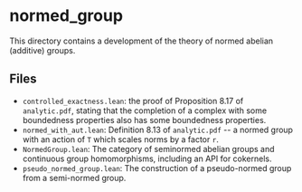 # normed_group

This directory contains a development of the theory of normed abelian (additive) groups.

## Files

- `controlled_exactness.lean`: the proof of Proposition 8.17 of `analytic.pdf`,
  stating that the completion of a complex with some boundedness properties
  also has some boundedness properties.
- `normed_with_aut.lean`: Definition 8.13 of `analytic.pdf` -- a normed
  group with an action of `T` which scales norms by a factor `r`.
- `NormedGroup.lean`: The category of seminormed abelian groups and continuous group
  homomorphisms, including an API for cokernels.
- `pseudo_normed_group.lean`: The construction of a pseudo-normed group from
  a semi-normed group.
